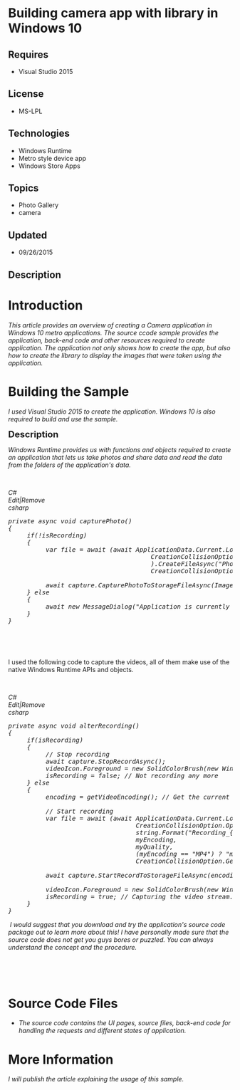 # Building camera app with library in Windows 10
## Requires
- Visual Studio 2015
## License
- MS-LPL
## Technologies
- Windows Runtime
- Metro style device app
- Windows Store Apps
## Topics
- Photo Gallery
- camera
## Updated
- 09/26/2015
## Description

<h1>Introduction</h1>
<p><em>This article provides an overview of creating a Camera application in Windows 10 metro applications. The source ccode sample provides the application, back-end code and other resources required to create application. The application not only shows how
 to create the app, but also how to create the library to display the images that were taken using the application.&nbsp;</em></p>
<h1><span>Building the Sample</span></h1>
<p><em>I used Visual Studio 2015 to create the application. Windows 10 is also required to build and use the sample.&nbsp;</em></p>
<p><span style="font-size:20px; font-weight:bold">Description</span></p>
<p><em>Windows Runtime provides us with functions and objects required to create an application that lets us take photos and share data and read the data from the folders of the application's data.</em></p>
<p><em>&nbsp;</em></p>
<div class="scriptcode">
<div class="pluginEditHolder" pluginCommand="mceScriptCode">
<div class="title"><em><span>C#</span></em></div>
<div class="pluginLinkHolder"><em><span class="pluginEditHolderLink">Edit</span>|<span class="pluginRemoveHolderLink">Remove</span></em></div>
<em><span class="hidden">csharp</span>

<div class="preview">
<pre class="csharp"><span class="cs__keyword">private</span>&nbsp;async&nbsp;<span class="cs__keyword">void</span>&nbsp;capturePhoto()&nbsp;
{&nbsp;
&nbsp;&nbsp;&nbsp;&nbsp;&nbsp;<span class="cs__keyword">if</span>(!isRecording)&nbsp;
&nbsp;&nbsp;&nbsp;&nbsp;&nbsp;{&nbsp;
&nbsp;&nbsp;&nbsp;&nbsp;&nbsp;&nbsp;&nbsp;&nbsp;&nbsp;&nbsp;var&nbsp;file&nbsp;=&nbsp;await&nbsp;(await&nbsp;ApplicationData.Current.LocalFolder.CreateFolderAsync(<span class="cs__string">&quot;Photos&quot;</span>,&nbsp;&nbsp;&nbsp;&nbsp;&nbsp;&nbsp;
&nbsp;&nbsp;&nbsp;&nbsp;&nbsp;&nbsp;&nbsp;&nbsp;&nbsp;&nbsp;&nbsp;&nbsp;&nbsp;&nbsp;&nbsp;&nbsp;&nbsp;&nbsp;&nbsp;&nbsp;&nbsp;&nbsp;&nbsp;&nbsp;&nbsp;&nbsp;&nbsp;&nbsp;&nbsp;&nbsp;&nbsp;&nbsp;&nbsp;&nbsp;&nbsp;&nbsp;&nbsp;&nbsp;CreationCollisionOption.OpenIfExists)&nbsp;
&nbsp;&nbsp;&nbsp;&nbsp;&nbsp;&nbsp;&nbsp;&nbsp;&nbsp;&nbsp;&nbsp;&nbsp;&nbsp;&nbsp;&nbsp;&nbsp;&nbsp;&nbsp;&nbsp;&nbsp;&nbsp;&nbsp;&nbsp;&nbsp;&nbsp;&nbsp;&nbsp;&nbsp;&nbsp;&nbsp;&nbsp;&nbsp;&nbsp;&nbsp;&nbsp;&nbsp;&nbsp;&nbsp;).CreateFileAsync(<span class="cs__string">&quot;Photo.jpg&quot;</span>,&nbsp;&nbsp;
&nbsp;&nbsp;&nbsp;&nbsp;&nbsp;&nbsp;&nbsp;&nbsp;&nbsp;&nbsp;&nbsp;&nbsp;&nbsp;&nbsp;&nbsp;&nbsp;&nbsp;&nbsp;&nbsp;&nbsp;&nbsp;&nbsp;&nbsp;&nbsp;&nbsp;&nbsp;&nbsp;&nbsp;&nbsp;&nbsp;&nbsp;&nbsp;&nbsp;&nbsp;&nbsp;&nbsp;&nbsp;&nbsp;CreationCollisionOption.GenerateUniqueName);&nbsp;
&nbsp;
&nbsp;&nbsp;&nbsp;&nbsp;&nbsp;&nbsp;&nbsp;&nbsp;&nbsp;&nbsp;await&nbsp;capture.CapturePhotoToStorageFileAsync(ImageEncodingProperties.CreateJpeg(),&nbsp;file);&nbsp;
&nbsp;&nbsp;&nbsp;&nbsp;&nbsp;}&nbsp;<span class="cs__keyword">else</span>&nbsp;
&nbsp;&nbsp;&nbsp;&nbsp;&nbsp;{&nbsp;
&nbsp;&nbsp;&nbsp;&nbsp;&nbsp;&nbsp;&nbsp;&nbsp;&nbsp;&nbsp;await&nbsp;<span class="cs__keyword">new</span>&nbsp;MessageDialog(<span class="cs__string">&quot;Application&nbsp;is&nbsp;currently&nbsp;recording&nbsp;your&nbsp;camera,&nbsp;please&nbsp;stop&nbsp;recording&nbsp;and&nbsp;try&nbsp;again.&quot;</span>,&nbsp;<span class="cs__string">&quot;Recording&quot;</span>).ShowAsync();&nbsp;
&nbsp;&nbsp;&nbsp;&nbsp;&nbsp;}&nbsp;
}</pre>
</div>
</em></div>
</div>
<div class="endscriptcode"><em>&nbsp;</em></div>
<p>&nbsp;</p>
<p>I used the following code to capture the videos, all of them make use of the native Windows Runtime APIs and objects.&nbsp;</p>
<p>&nbsp;</p>
<div class="scriptcode">
<div class="pluginEditHolder" pluginCommand="mceScriptCode">
<div class="title"><em>C#</em></div>
<div class="pluginLinkHolder"><em><span class="pluginEditHolderLink">Edit</span>|<span class="pluginRemoveHolderLink">Remove</span></em></div>
<em><span class="hidden">csharp</span></em>

<div class="preview">
<pre class="csharp"><em><span class="cs__keyword">private</span>&nbsp;async&nbsp;<span class="cs__keyword">void</span>&nbsp;alterRecording()&nbsp;
{&nbsp;
&nbsp;&nbsp;&nbsp;&nbsp;&nbsp;<span class="cs__keyword">if</span>(isRecording)&nbsp;
&nbsp;&nbsp;&nbsp;&nbsp;&nbsp;{&nbsp;
&nbsp;&nbsp;&nbsp;&nbsp;&nbsp;&nbsp;&nbsp;&nbsp;&nbsp;&nbsp;<span class="cs__com">//&nbsp;Stop&nbsp;recording</span>&nbsp;
&nbsp;&nbsp;&nbsp;&nbsp;&nbsp;&nbsp;&nbsp;&nbsp;&nbsp;&nbsp;await&nbsp;capture.StopRecordAsync();&nbsp;
&nbsp;&nbsp;&nbsp;&nbsp;&nbsp;&nbsp;&nbsp;&nbsp;&nbsp;&nbsp;videoIcon.Foreground&nbsp;=&nbsp;<span class="cs__keyword">new</span>&nbsp;SolidColorBrush(<span class="cs__keyword">new</span>&nbsp;Windows.UI.Color()&nbsp;{&nbsp;A&nbsp;=&nbsp;<span class="cs__number">255</span>,&nbsp;R&nbsp;=&nbsp;<span class="cs__number">0</span>,&nbsp;G&nbsp;=&nbsp;<span class="cs__number">0</span>,&nbsp;B&nbsp;=&nbsp;<span class="cs__number">0</span>&nbsp;});&nbsp;<span class="cs__com">//&nbsp;Black</span>&nbsp;
&nbsp;&nbsp;&nbsp;&nbsp;&nbsp;&nbsp;&nbsp;&nbsp;&nbsp;&nbsp;isRecording&nbsp;=&nbsp;<span class="cs__keyword">false</span>;&nbsp;<span class="cs__com">//&nbsp;Not&nbsp;recording&nbsp;any&nbsp;more</span>&nbsp;
&nbsp;&nbsp;&nbsp;&nbsp;&nbsp;}&nbsp;<span class="cs__keyword">else</span>&nbsp;
&nbsp;&nbsp;&nbsp;&nbsp;&nbsp;{&nbsp;
&nbsp;&nbsp;&nbsp;&nbsp;&nbsp;&nbsp;&nbsp;&nbsp;&nbsp;&nbsp;encoding&nbsp;=&nbsp;getVideoEncoding();&nbsp;<span class="cs__com">//&nbsp;Get&nbsp;the&nbsp;current&nbsp;encoding&nbsp;selection.</span>&nbsp;
&nbsp;
&nbsp;&nbsp;&nbsp;&nbsp;&nbsp;&nbsp;&nbsp;&nbsp;&nbsp;&nbsp;<span class="cs__com">//&nbsp;Start&nbsp;recording</span>&nbsp;
&nbsp;&nbsp;&nbsp;&nbsp;&nbsp;&nbsp;&nbsp;&nbsp;&nbsp;&nbsp;var&nbsp;file&nbsp;=&nbsp;await&nbsp;(await&nbsp;ApplicationData.Current.LocalFolder.CreateFolderAsync(<span class="cs__string">&quot;Videos&quot;</span>,&nbsp;&nbsp;
&nbsp;&nbsp;&nbsp;&nbsp;&nbsp;&nbsp;&nbsp;&nbsp;&nbsp;&nbsp;&nbsp;&nbsp;&nbsp;&nbsp;&nbsp;&nbsp;&nbsp;&nbsp;&nbsp;&nbsp;&nbsp;&nbsp;&nbsp;&nbsp;&nbsp;&nbsp;&nbsp;&nbsp;&nbsp;&nbsp;&nbsp;&nbsp;&nbsp;&nbsp;CreationCollisionOption.OpenIfExists)).CreateFileAsync(&nbsp;
&nbsp;&nbsp;&nbsp;&nbsp;&nbsp;&nbsp;&nbsp;&nbsp;&nbsp;&nbsp;&nbsp;&nbsp;&nbsp;&nbsp;&nbsp;&nbsp;&nbsp;&nbsp;&nbsp;&nbsp;&nbsp;&nbsp;&nbsp;&nbsp;&nbsp;&nbsp;&nbsp;&nbsp;&nbsp;&nbsp;&nbsp;&nbsp;&nbsp;&nbsp;<span class="cs__keyword">string</span>.Format(<span class="cs__string">&quot;Recording_{0}-{1}.{2}&quot;</span>,&nbsp;&nbsp;
&nbsp;&nbsp;&nbsp;&nbsp;&nbsp;&nbsp;&nbsp;&nbsp;&nbsp;&nbsp;&nbsp;&nbsp;&nbsp;&nbsp;&nbsp;&nbsp;&nbsp;&nbsp;&nbsp;&nbsp;&nbsp;&nbsp;&nbsp;&nbsp;&nbsp;&nbsp;&nbsp;&nbsp;&nbsp;&nbsp;&nbsp;&nbsp;&nbsp;&nbsp;myEncoding,&nbsp;&nbsp;
&nbsp;&nbsp;&nbsp;&nbsp;&nbsp;&nbsp;&nbsp;&nbsp;&nbsp;&nbsp;&nbsp;&nbsp;&nbsp;&nbsp;&nbsp;&nbsp;&nbsp;&nbsp;&nbsp;&nbsp;&nbsp;&nbsp;&nbsp;&nbsp;&nbsp;&nbsp;&nbsp;&nbsp;&nbsp;&nbsp;&nbsp;&nbsp;&nbsp;&nbsp;myQuality,&nbsp;&nbsp;
&nbsp;&nbsp;&nbsp;&nbsp;&nbsp;&nbsp;&nbsp;&nbsp;&nbsp;&nbsp;&nbsp;&nbsp;&nbsp;&nbsp;&nbsp;&nbsp;&nbsp;&nbsp;&nbsp;&nbsp;&nbsp;&nbsp;&nbsp;&nbsp;&nbsp;&nbsp;&nbsp;&nbsp;&nbsp;&nbsp;&nbsp;&nbsp;&nbsp;&nbsp;(myEncoding&nbsp;==&nbsp;<span class="cs__string">&quot;MP4&quot;</span>)&nbsp;?&nbsp;<span class="cs__string">&quot;mp4&quot;</span>&nbsp;:&nbsp;<span class="cs__string">&quot;wav&quot;</span>),&nbsp;&nbsp;
&nbsp;&nbsp;&nbsp;&nbsp;&nbsp;&nbsp;&nbsp;&nbsp;&nbsp;&nbsp;&nbsp;&nbsp;&nbsp;&nbsp;&nbsp;&nbsp;&nbsp;&nbsp;&nbsp;&nbsp;&nbsp;&nbsp;&nbsp;&nbsp;&nbsp;&nbsp;&nbsp;&nbsp;&nbsp;&nbsp;&nbsp;&nbsp;&nbsp;&nbsp;CreationCollisionOption.GenerateUniqueName);&nbsp;
&nbsp;
&nbsp;&nbsp;&nbsp;&nbsp;&nbsp;&nbsp;&nbsp;&nbsp;&nbsp;&nbsp;await&nbsp;capture.StartRecordToStorageFileAsync(encoding,&nbsp;file);&nbsp;
&nbsp;
&nbsp;&nbsp;&nbsp;&nbsp;&nbsp;&nbsp;&nbsp;&nbsp;&nbsp;&nbsp;videoIcon.Foreground&nbsp;=&nbsp;<span class="cs__keyword">new</span>&nbsp;SolidColorBrush(<span class="cs__keyword">new</span>&nbsp;Windows.UI.Color()&nbsp;{&nbsp;A&nbsp;=&nbsp;<span class="cs__number">255</span>,&nbsp;R&nbsp;=&nbsp;<span class="cs__number">255</span>,&nbsp;G&nbsp;=&nbsp;<span class="cs__number">0</span>,&nbsp;B&nbsp;=&nbsp;<span class="cs__number">0</span>&nbsp;});&nbsp;<span class="cs__com">//&nbsp;Red</span>&nbsp;
&nbsp;&nbsp;&nbsp;&nbsp;&nbsp;&nbsp;&nbsp;&nbsp;&nbsp;&nbsp;isRecording&nbsp;=&nbsp;<span class="cs__keyword">true</span>;&nbsp;<span class="cs__com">//&nbsp;Capturing&nbsp;the&nbsp;video&nbsp;stream.</span>&nbsp;
&nbsp;&nbsp;&nbsp;&nbsp;&nbsp;}&nbsp;
}</em></pre>
</div>
</div>
</div>
<div class="endscriptcode"><em>&nbsp;I would suggest that you download and try the application's source code package out to learn more about this! I have personally made sure that the source code does not get you guys bores or puzzled. You can always understand
 the concept and the procedure.&nbsp;</em></div>
<p>&nbsp;</p>
<p>&nbsp;</p>
<h1><span>Source Code Files</span></h1>
<ul>
<li><em>The source code contains the UI pages, source files, back-end code for handling the requests and different states of application.</em>
</li></ul>
<h1>More Information</h1>
<p><em>I will publish the article explaining the usage of this sample.</em></p>
